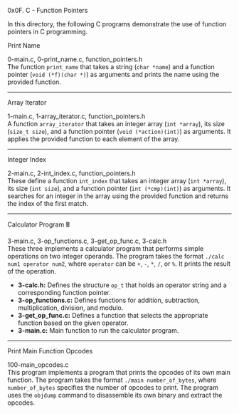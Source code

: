 0x0F. C - Function Pointers

In this directory, the following C programs demonstrate the use of function pointers in C programming.


Print Name

0-main.c, 0-print_name.c, function_pointers.h  
The function `print_name` that takes a string (`char *name`) and a function pointer (`void (*f)(char *)`) as arguments and prints the name using the provided function.

---

Array Iterator 

1-main.c, 1-array_iterator.c, function_pointers.h  
A function `array_iterator` that takes an integer array (`int *array`), its size (`size_t size`), and a function pointer (`void (*action)(int)`) as arguments. It applies the provided function to each element of the array.

---

Integer Index

2-main.c, 2-int_index.c, function_pointers.h  
These define a function `int_index` that takes an integer array (`int *array`), its size (`int size`), and a function pointer (`int (*cmp)(int)`) as arguments. It searches for an integer in the array using the provided function and returns the index of the first match.

---

Calculator Program 🖩

3-main.c, 3-op_functions.c, 3-get_op_func.c, 3-calc.h  
These three implements a calculator program that performs simple operations on two integer operands. The program takes the format `./calc num1 operator num2`, where `operator` can be `+`, `-`, `*`, `/`, or `%`. It prints the result of the operation.

- **3-calc.h:** Defines the structure `op_t` that holds an operator string and a corresponding function pointer.
- **3-op_functions.c:** Defines functions for addition, subtraction, multiplication, division, and modulo.
- **3-get_op_func.c:** Defines a function that selects the appropriate function based on the given operator.
- **3-main.c:** Main function to run the calculator program.


---

Print Main Function Opcodes

100-main_opcodes.c  
This program implements a program that prints the opcodes of its own main function. The program takes the format `./main number_of_bytes`, where `number_of_bytes` specifies the number of opcodes to print. The program uses the `objdump` command to disassemble its own binary and extract the opcodes.

